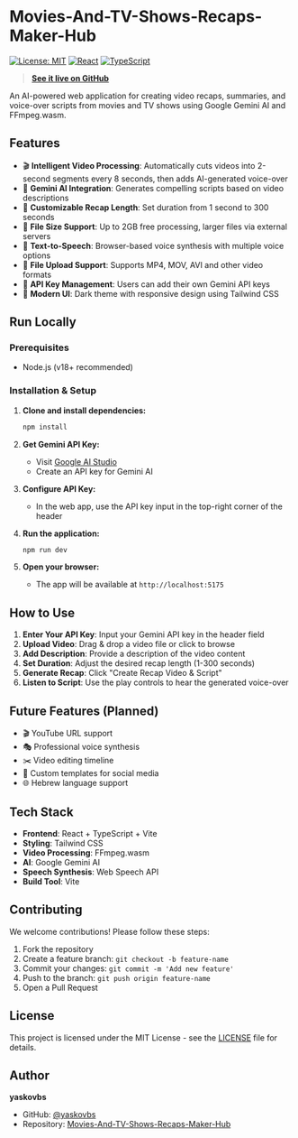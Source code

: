 # Movies-And-TV-Shows-Recaps-Maker-Hub

[![License: MIT](https://img.shields.io/badge/License-MIT-blue.svg)](https://opensource.org/licenses/MIT)
[![React](https://img.shields.io/badge/React-19.0.0-blue)](https://react.dev/)
[![TypeScript](https://img.shields.io/badge/TypeScript-5.8.2-blue)](https://www.typescriptlang.org/)

> **[See it live on GitHub](https://github.com/yaskovbs/Movies-And-TV-Shows-Recaps-Maker-Hub)**

An AI-powered web application for creating video recaps, summaries, and voice-over scripts from movies and TV shows using Google Gemini AI and FFmpeg.wasm.

## Features

- 🎬 **Intelligent Video Processing**: Automatically cuts videos into 2-second segments every 8 seconds, then adds AI-generated voice-over
- 🤖 **Gemini AI Integration**: Generates compelling scripts based on video descriptions
- 🎯 **Customizable Recap Length**: Set duration from 1 second to 300 seconds
- 📁 **File Size Support**: Up to 2GB free processing, larger files via external servers
- 🎤 **Text-to-Speech**: Browser-based voice synthesis with multiple voice options
- 📁 **File Upload Support**: Supports MP4, MOV, AVI and other video formats
- 🔐 **API Key Management**: Users can add their own Gemini API keys
- 🎨 **Modern UI**: Dark theme with responsive design using Tailwind CSS

## Run Locally

### Prerequisites
- Node.js (v18+ recommended)

### Installation & Setup

1. **Clone and install dependencies:**
   ```bash
   npm install
   ```

2. **Get Gemini API Key:**
   - Visit [Google AI Studio](https://makersuite.google.com/app/apikey)
   - Create an API key for Gemini AI

3. **Configure API Key:**
   - In the web app, use the API key input in the top-right corner of the header

4. **Run the application:**
   ```bash
   npm run dev
   ```

5. **Open your browser:**
   - The app will be available at `http://localhost:5175`

## How to Use

1. **Enter Your API Key**: Input your Gemini API key in the header field
2. **Upload Video**: Drag & drop a video file or click to browse
3. **Add Description**: Provide a description of the video content
4. **Set Duration**: Adjust the desired recap length (1-300 seconds)
5. **Generate Recap**: Click "Create Recap Video & Script"
6. **Listen to Script**: Use the play controls to hear the generated voice-over

## Future Features (Planned)

- 🎬 YouTube URL support
- 🎭 Professional voice synthesis
- ✂️ Video editing timeline
- 🎨 Custom templates for social media
- 🌐 Hebrew language support

## Tech Stack

- **Frontend**: React + TypeScript + Vite
- **Styling**: Tailwind CSS
- **Video Processing**: FFmpeg.wasm
- **AI**: Google Gemini AI
- **Speech Synthesis**: Web Speech API
- **Build Tool**: Vite

## Contributing

We welcome contributions! Please follow these steps:

1. Fork the repository
2. Create a feature branch: `git checkout -b feature-name`
3. Commit your changes: `git commit -m 'Add new feature'`
4. Push to the branch: `git push origin feature-name`
5. Open a Pull Request

## License

This project is licensed under the MIT License - see the [LICENSE](LICENSE) file for details.

## Author

**yaskovbs**
- GitHub: [@yaskovbs](https://github.com/yaskovbs)
- Repository: [Movies-And-TV-Shows-Recaps-Maker-Hub](https://github.com/yaskovbs/Movies-And-TV-Shows-Recaps-Maker-Hub)
